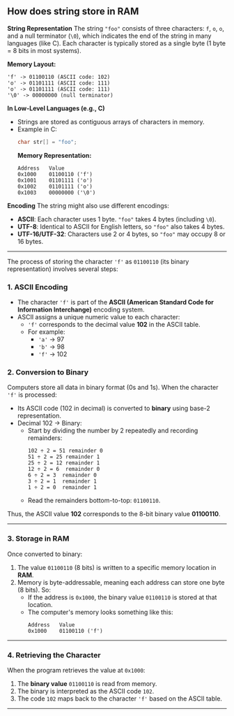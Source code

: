 ## How does string store in RAM

**String Representation**
The string `"foo"` consists of three characters: `f`, `o`, `o`, and a null terminator (`\0`), which indicates the end of the string in many languages (like C). Each character is typically stored as a single byte (1 byte = 8 bits in most systems).

**Memory Layout:**
```
'f' -> 01100110 (ASCII code: 102)
'o' -> 01101111 (ASCII code: 111)
'o' -> 01101111 (ASCII code: 111)
'\0' -> 00000000 (null terminator)
```
**In Low-Level Languages (e.g., C)**  
   - Strings are stored as contiguous arrays of characters in memory.
   - Example in C:
     ```c
     char str[] = "foo";
     ```
     **Memory Representation:**
     ```
     Address   Value
     0x1000    01100110 ('f')
     0x1001    01101111 ('o')
     0x1002    01101111 ('o')
     0x1003    00000000 ('\0')
     ```

**Encoding**
The string might also use different encodings:
- **ASCII**: Each character uses 1 byte. `"foo"` takes 4 bytes (including `\0`).
- **UTF-8**: Identical to ASCII for English letters, so `"foo"` also takes 4 bytes.
- **UTF-16/UTF-32**: Characters use 2 or 4 bytes, so `"foo"` may occupy 8 or 16 bytes.

---

The process of storing the character `'f'` as `01100110` (its binary representation) involves several steps:

### 1. **ASCII Encoding**
- The character `'f'` is part of the **ASCII (American Standard Code for Information Interchange)** encoding system.
- ASCII assigns a unique numeric value to each character:
  - `'f'` corresponds to the decimal value **102** in the ASCII table.
  - For example:
    - `'a'` → 97
    - `'b'` → 98
    - `'f'` → 102

### 2. **Conversion to Binary**
Computers store all data in binary format (0s and 1s). When the character `'f'` is processed:
- Its ASCII code (102 in decimal) is converted to **binary** using base-2 representation.
- Decimal 102 → Binary:
  - Start by dividing the number by 2 repeatedly and recording remainders:
    ```
    102 ÷ 2 = 51 remainder 0
    51 ÷ 2 = 25 remainder 1
    25 ÷ 2 = 12 remainder 1
    12 ÷ 2 = 6  remainder 0
    6 ÷ 2 = 3  remainder 0
    3 ÷ 2 = 1  remainder 1
    1 ÷ 2 = 0  remainder 1
    ```
  - Read the remainders bottom-to-top: `01100110`.

Thus, the ASCII value **102** corresponds to the 8-bit binary value **01100110**.

---

### 3. **Storage in RAM**
Once converted to binary:
1. The value `01100110` (8 bits) is written to a specific memory location in **RAM**.
2. Memory is byte-addressable, meaning each address can store one byte (8 bits). So:
   - If the address is `0x1000`, the binary value `01100110` is stored at that location.
   - The computer's memory looks something like this:
     ```
     Address   Value
     0x1000    01100110 ('f')
     ```

---

### 4. **Retrieving the Character**
When the program retrieves the value at `0x1000`:
1. The **binary value** `01100110` is read from memory.
2. The binary is interpreted as the ASCII code `102`.
3. The code `102` maps back to the character `'f'` based on the ASCII table.

---